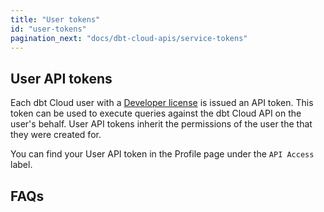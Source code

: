 ```yaml
---
title: "User tokens"
id: "user-tokens"
pagination_next: "docs/dbt-cloud-apis/service-tokens"
---
```


## User API tokens

Each dbt Cloud user with a [Developer license](/docs/cloud/manage-access/seats-and-users) is
issued an API token. This token can be used to execute queries against
the dbt Cloud API on the user's behalf. User API tokens inherit the
permissions of the user the that they were created for.

You can find your User API token in the Profile page under the `API Access`
label.

<Lightbox src="/img/api-access-profile.jpg" width="65%" title="Finding your API token in your dbt Cloud Profile" />

## FAQs

<FAQ path="API/rotate-token" />
<FAQ path="Accounts/find-user-id" />
